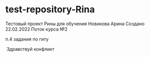 # test-repository-Rina

Тестовый проект Рины для обучения
Новикова Арина
Создано 22.02.2022
Поток курса №2



п.4 задания по гиту

 Здравствуй конфликт

